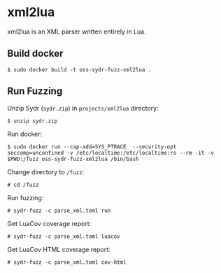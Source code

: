 # xml2lua

xml2lua is an XML parser written entirely in Lua.

## Build docker

    $ sudo docker build -t oss-sydr-fuzz-xml2lua .

## Run Fuzzing

Unzip Sydr (`sydr.zip`) in `projects/xml2lua` directory:

    $ unzip sydr.zip

Run docker:

    $ sudo docker run --cap-add=SYS_PTRACE  --security-opt seccomp=unconfined -v /etc/localtime:/etc/localtime:ro --rm -it -v $PWD:/fuzz oss-sydr-fuzz-xml2lua /bin/bash

Change directory to `/fuzz`:

    # cd /fuzz

Run fuzzing:

    # sydr-fuzz -c parse_xml.toml run

Get LuaCov coverage report:

    # sydr-fuzz -c parse_xml.toml luacov

Get LuaCov HTML coverage report:

    # sydr-fuzz -c parse_xml.toml cov-html
